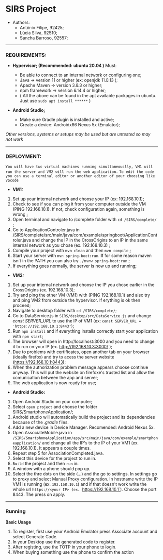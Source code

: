 # SIRS Project 
- Authors:
    - António Filipe, 92425;
    - Lúcia Silva, 92510;
    - Sancha Barroso, 92557;

---
### REQUIREMENTS:
- **Hypervisor; (Recommended: ubuntu 20.04 )**
    Must:
    - Be able to connect to an internal network or configuring one;
    - Java -> version 11 or higher (ex: openjdk 11.0.13 );
    - Apache Maven -> version 3.6.3 or higher;
    - npm framework -> version 6.14.4 or higher;
    - ( All the above can be found in the apt available packages in ubuntu. Just use `sudo apt install ******` )    
   
- **Android Studio;**
    - Make sure Gradle plugin is installed and active;
    - Create a device: Androidx86 Nexus 5x (Emulator);

_Other versions, systems or setups may be used but are untested so may not work_

---
### DEPLOYMENT:

`You will have two virtual machines running simultaneouslly, VM1 will run the server and VM2 will run the web application.`
`To edit the code you can use a terminal editor or another editor of your choosing like VScode`

- **VM1:**
1. Set up your internal network and choose your IP (ex: 192.168.10.1); 
2. Check to see if you can ping it from your computer outside the VM (PING 192.168.10.1). If not, check configuration again, something is wrong ; 
3. Open terminal and navigate to /complete folder with `cd /SIRS/complete/` ;
4. Go to ApplicationControler.java in /SIRS/complete/src/main/java/com/example/springboot/ApplicationControler.java and change the IP in the CrossOrigins to an IP in the same internal network as you chose (ex. 192.168.10.3) ;
5. Compile your project with `mvn clean` and then `mvn compile` ;
6. Start your server with `mvn spring-boot:run`. If for some reason maven isn't in the PATH you can also try `./mvnw spring-boot:run` ;
7. If everything goes normally, the server is now up and running;

- **VM2:**
1. Set up your internal network and choose the IP you chose earlier in the CrossOrigins (ex. 192.168.10.3);
2. Try and ping the other VM (VM1) with (PING 192.168.10.1) and also try and ping VM2 from outside the hypervisor. If erything is ok then proceed;
3. Navigate to desktop folder with `cd /SIRS/complete/`;
4. Go to DataService.js in `SIRS/desktop/src/DataService.js` and change *const SERVER_URL* to use the IP of VM1 (ex: `const SERVER_URL = 'https://192.168.10.1:8443'`);
5. Run `npm install` and if everything installs correctly start your application with `npm start`;
6. The browser will open in http://localhost:3000 and you need to change it to run on your IP  (ex. http://192.168.10.3:3000/ );
7. Due to problems with certificates, open another tab on your browser (ideally firefox) and try to acess the server website (https://192.168.10.1:8443);
8. When the authorization problem message appears choose continue anyway. This will put the website on firefoxe's trusted list and allow the comunication between the app and server;
9. The web application is now ready for use;


- **Android Studio:**
1. Open Android Studio on your computer;
2. Select `open project` and choose the folder SIRS/SmartphoneApplication/;
3. Android studio will automatically build the project and its dependencies because of the *.gradle* files.
4. Add a new device in Device Manager. Recomended: Android Nexus 5x. 
5. Open AssociateMobile.java in `/SIRS/SmartphoneApplication/app/src/main/java/com/example/smartphoneapplication/` and change all the IP's to the IP of your VM1 (ex. 192.168.10.1). It appears a couple times.
6. Repeat step 5 for AssociationCompleted.java.
7. Select this device for the project to run in.
8. `Build` the project and then `run` in.
9. A window with a phone should pop up.
10. Select the thre dots on the side (...) and the go to settings. In settings go to proxy and select Manual Proxy configuration. In hostname write the IP VM1 is running (ex. `192.168.10.1`) and if that doesn't work write the whole url `https://<your IP> (ex. `https://192.168.10.1`). Choose the port 8443. The press on apply. 

---


### Running

**Basic Usage**
1. To register, first use your Android Emulator press Associate account and select Generate Code. 
2. In your Desktop use the generated code to register.
3. After registing, use the TOTP in your phone to login.
4. When buying something use the phone to confirm the action
